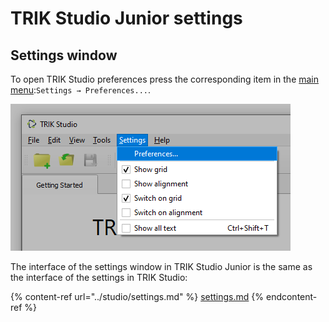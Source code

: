 # TRIK Studio Junior settings

## Settings window

To open TRIK Studio preferences press the corresponding item in the [main menu](../studio/interface/main-menu.md#menu-settings):`Settings → Preferences...`.

![](<../.gitbook/assets/09 1 en menu-settings 2.png>)

The interface of the settings window in TRIK Studio Junior is the same as the interface of the settings in TRIK Studio:

{% content-ref url="../studio/settings.md" %}
[settings.md](../studio/settings.md)
{% endcontent-ref %}

